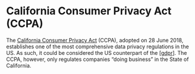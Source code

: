 # California Consumer Privacy Act (CCPA)

The [California Consumer Privacy Act](https://en.wikipedia.org/wiki/California_Consumer_Privacy_Act) (CCPA), adopted on 28 June 2018, establishes one of the most comprehensive data privacy regulations in the US. As such, it could be considered the US counterpart of the [[gdpr]]. The CCPA, however, only regulates companies “doing business” in the State of California.

[//begin]: # "Autogenerated link references for markdown compatibility"
[gdpr]: gdpr "General Data Protection Regulation (GDPR)"
[//end]: # "Autogenerated link references"
